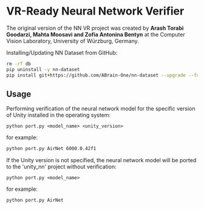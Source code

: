 # VR-Ready Neural Network VerifierThe original version of the NN VR project was created by <strong>Arash Torabi Goodarzi, Mahta Moosavi and Zofia Antonina Bentyn</strong> at the Computer Vision Laboratory, University of Würzburg, Germany.Installing/Updating NN Dataset from GitHub:```bashrm -rf dbpip uninstall -y nn-datasetpip install git+https://github.com/ABrain-One/nn-dataset --upgrade --force --extra-index-url https://download.pytorch.org/whl/cu126```## UsagePerforming verification of the neural network model for the specific version of Unity installed in the operating system:`python port.py <model_name> <unity_version>`for example:```bashpython port.py AirNet 6000.0.42f1```If the Unity version is not specified, the neural network model will be ported to the 'unity_nn' project without verification:`python port.py <model_name>`for example: ```bashpython port.py AirNet```    